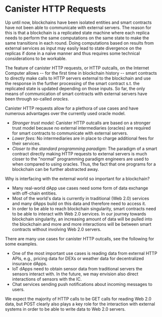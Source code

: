 # Canister HTTP Requests

Up until now, blockchains have been isolated entities and smart contracts have not been able to communicate with external servers. The reason for this is that a blockchain is a replicated state machine where each replica needs to perform the same computations on the same state to make the same transitions in each round. Doing computations based on results from external services as input may easily lead to state divergence on the replicas if done in a naïve manner and thus requires some technical considerations to be workable.

The feature of canister HTTP requests, or HTTP outcalls, on the Internet Computer allows -- for the first time in blockchain history -- smart contracts to directly make calls to HTTP servers external to the blockchain and use the response in the further processing of the smart contract s.t. the replicated state is updated depending on those inputs. So far, the only means of communication of smart contracts with external servers have been through so-called *oracles*.

Canister HTTP requests allow for a plethora of use cases and have numerous advantages over the currently used oracle model.
* *Stronger trust model:* Canister HTTP outcalls are based on a stronger trust model because no external intermediaries (oracles) are required for smart contracts to communicate with external servers.
* *Lower fees:* No intermediaries are in place to charge additional fees for their services.
* *Closer to the standard programming paradigm*: The paradigm of a smart contract directly making HTTP requests to external servers is much closer to the "normal" programming paradigm engineers are used to when compared to using oracles. Thus, the fact that one programs for a blockchain can be further abstracted away.

Why is interfacing with the external world so important for a blockchain?
* Many real-world dApp use cases need some form of data exchange with off-chain entities.
* Most of the world's data is currently in traditional (Web 2.0) services and many dApps build on this data and therefore need to access it.
* In order to be able to reach blockchain singularity, smart contracts need to be able to interact with Web 2.0 services. In our journey towards blockchain singularity, an increasing amount of data will be pulled into the blockchain and more and more interactions will be between smart contracts without involving Web 2.0 servers.

There are many use cases for canister HTTP outcalls, see the following for some examples.
* One of the most important use cases is reading data from external HTTP APIs, e.g., pricing data for DEXs or weather data for decentralized insurance dApps.
* IoT dApps need to obtain sensor data from traditional servers the sensors interact with. In the future, we may envision also direct interactions of sensors with the IC.
* Chat services sending push notifications about incoming messages to users.

We expect the majority of HTTP calls to be GET calls for reading Web 2.0 data, but POST clearly also plays a key role for the interaction with external systems in order to be able to write data to Web 2.0 servers.
